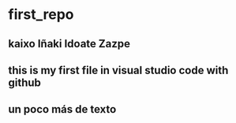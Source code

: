 # first_repo

## kaixo Iñaki Idoate Zazpe

## this is my first file in visual studio code with github

## un poco más de texto
